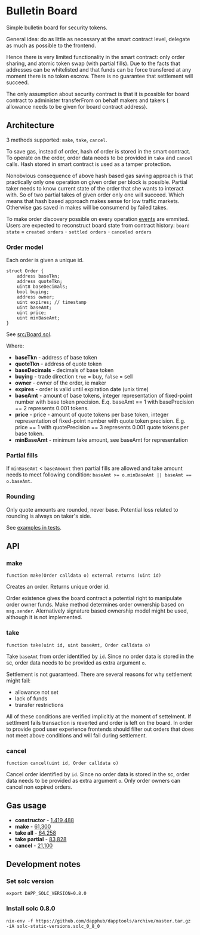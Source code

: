 # Bulletin Board

Simple bulletin board for security tokens.

General idea: do as little as necessary at the smart contract level, delegate as much as possible to the frontend.

Hence there is very limited functionality in the smart contract: only order sharing, and atomic token swap (with partial fills). Due to the facts that addresses can be whitelisted and that funds can be force transfered at any moment there is no token escrow. There is no guarantee that settlement will succeed.

The only assumption about security contract is that it is possible for board contract to administer transferFrom on behalf makers and takers ( allowance needs to be given for board contract address).

## Architecture

3 methods supported: `make`, `take`, `cancel`.

To save gas, instead of order, hash of order is stored in the smart contract. To operate on the order, order data needs to be provided in `take` and `cancel` calls. Hash stored in smart contract is used as a tamper protection.

Nonobvious consequence of above hash based gas saving approach is that practically only one operation on given order per block is possible. Partial taker needs to know current state of the order that she wants to interact with. So of two partial takes of given order only one will succeed. Which means that hash based approach makes sense for low traffic markets. Otherwise gas saved in makes will be consumend by failed takes.

To make order discovery possible on every operation [events](./src/Board.sol#L22) are emmited. Users are expected to reconstruct board state from contract history:
`board state` = `created orders` - `settled orders` - `canceled orders`

### Order model
Each order is given a unique id.

```
struct Order {
    address baseTkn;
    address quoteTkn;
    uint8 baseDecimals;
    bool buying;
    address owner;
    uint expires; // timestamp
    uint baseAmt;
    uint price;
    uint minBaseAmt;
}
```
See [src/Board.sol](src/Board.sol#L9).

Where:
- **baseTkn** - address of base token
- **quoteTkn** - address of quote token
- **baseDecimals** - decimals of base token
- **buying** - trade direction `true` = buy, `false` = sell
- **owner** - owner of the order, ie maker
- **expires** - order is valid until expiration date (unix time)
- **baseAmt** - amount of base tokens, integer representation of fixed-point number with base token precision. E.q. baseAmt == 1 with basePrecision == 2 represents 0.001 tokens.
- **price** - price - amount of quote tokens per base token, integer representation of fixed-point number with quote token precision. E.g. price == 1 with quotePrecision == 3 represents 0.001 quote tokens per base token.
- **minBaseAmt** - minimum take amount, see baseAmt for representation

### Partial fills
If `minBaseAmt` < `baseAmount` then partial fills are allowed and take amount needs to meet following condition: `baseAmt >= o.minBaseAmt || baseAmt == o.baseAmt`.

### Rounding
Only quote amounts are rounded, never base. Potential loss related to rounding is always on taker's side.

See [examples in tests](./src/Board.t.sol#L312).

## API

### make
`function make(Order calldata o) external returns (uint id)`

Creates an order. Returns unique order id.

Order existence gives the board contract a potential right to manipulate order owner funds. Make method determines order ownership based on `msg.sender`. Alernatively signature based ownership model might be used, although it is not implemented.

### take
`function take(uint id, uint baseAmt, Order calldata o)`

Take `baseAmt` from order identified by `id`. Since no order data is stored in the sc, order data needs to be provided as extra argument `o`.

Settlement is not guaranteed. There are several reasons for why settlement might fail:
- allowance not set
- lack of funds
- transfer restrictions

All of these conditions are verified implicitly at the moment of settelment. If settlment fails transaction is reverted and order is left on the board. In order to provide good user experience frontends should filter out orders that does not meet above conditions and will fail during settlement.


### cancel
`function cancel(uint id, Order calldata o)`

Cancel order identified by `id`. Since no order data is stored in the sc, order data needs to be provided as extra argument `o`. Only order owners can cancel non expired orders.

## Gas usage
- **constructor** - [1,419,488](https://kovan.etherscan.io/tx/0xc4e6d2b251526343fc6c1ddb76d5c68e98075d5e33fd447ae3983b43ea0a0829)
- **make** - [61,300](https://kovan.etherscan.io/tx/0x5cdfe5c28906d098225d10d83edd407996374f562c079d39329b68bda2d67f1c)
- **take all** - [64,258](https://kovan.etherscan.io/tx/0xd17dd9cf19e32365d424dc119e4a0f39f325eb726a9f9f3ec57354b829c0cea2)
- **take partial** - [83,828](https://kovan.etherscan.io/tx/0xa6ff121bfafc0b0d8485e88cac5f2ac019d3a9a45c80da709f557bb6e3b949fe)
- **cancel** - [21,100](https://kovan.etherscan.io/tx/0xd5102025fee9455c5491f069c841b7ea20c5ff7340e9b35b69a5b9318af5f2a7)

## Development notes
### Set solc version
```
export DAPP_SOLC_VERSION=0.8.0
```

### Install solc 0.8.0
```
nix-env -f https://github.com/dapphub/dapptools/archive/master.tar.gz -iA solc-static-versions.solc_0_8_0
```
